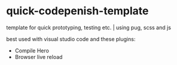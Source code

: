 # quick-codepenish-template
template for quick prototyping, testing etc. | using pug, scss and js

best used with visual studio code and these plugins:
- Compile Hero
- Browser live reload
